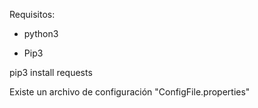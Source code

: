 Requisitos:
- python3

- Pip3

pip3 install requests

Existe un archivo de configuración "ConfigFile.properties"
